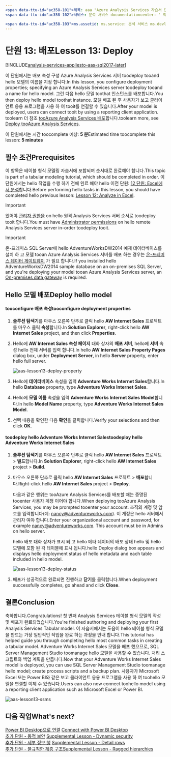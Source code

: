 ```yaml
---
<span data-ttu-id="ac358-101">제목: aaa "Azure Analysis Services 자습서 단원인 13: 배포 | Microsoft Docs "설명: toodeploy hello 자습서 tooAzure Analysis Services 프로젝트 하는 방법에 대해 설명 합니다.</span><span class="sxs-lookup"><span data-stu-id="ac358-101">title: aaa"Azure Analysis Services tutorial lesson 13: Deploy | Microsoft Docs" description:  Describes how toodeploy hello tutorial project tooAzure Analysis Services.</span></span>
<span data-ttu-id="ac358-102">서비스: 분석 서비스 documentationcenter: ' 작성자: minewiskan 관리자: erikre 편집기: ' 태그: '</span><span class="sxs-lookup"><span data-stu-id="ac358-102">services: analysis-services documentationcenter: '' author: minewiskan manager: erikre editor: '' tags: ''</span></span>

<span data-ttu-id="ac358-103">ms.assetid: ms.service: 분석 서비스 ms.devlang: NA ms.topic: get 시작 문서 ms.tgt_pltfrm: NA ms.workload: na ms.date: 07/17/2017 ms.author: owend</span><span class="sxs-lookup"><span data-stu-id="ac358-103">ms.assetid: ms.service: analysis-services ms.devlang: NA ms.topic: get-started-article ms.tgt_pltfrm: NA ms.workload: na ms.date: 07/17/2017 ms.author: owend</span></span>
---
```

# <a name="lesson-13-deploy"></a><span data-ttu-id="ac358-104">단원 13: 배포</span><span class="sxs-lookup"><span data-stu-id="ac358-104">Lesson 13: Deploy</span></span>

[!INCLUDE[analysis-services-appliesto-aas-sql2017-later](../../../includes/analysis-services-appliesto-aas-sql2017-later.md)]

<span data-ttu-id="ac358-105">이 단원에서는 배포 속성 구성 Azure Analysis Services 서버 toodeploy tooand hello 모델의 이름을 지정 합니다.</span><span class="sxs-lookup"><span data-stu-id="ac358-105">In this lesson, you configure deployment properties; specifying an Azure Analysis Services server toodeploy tooand a name for hello model.</span></span> <span data-ttu-id="ac358-106">그런 다음 hello 모델 toothat 인스턴스를 배포합니다.</span><span class="sxs-lookup"><span data-stu-id="ac358-106">You then deploy hello model toothat instance.</span></span> <span data-ttu-id="ac358-107">모델 배포 된 후 사용자가 보고 클라이언트 응용 프로그램을 사용 하 여 tooit를 연결할 수 있습니다.</span><span class="sxs-lookup"><span data-stu-id="ac358-107">After your model is deployed, users can connect tooit by using a reporting client application.</span></span> <span data-ttu-id="ac358-108">toolearn 더 참조 [tooAzure Analysis Services 배포](https://docs.microsoft.com/azure/analysis-services/analysis-services-deploy)합니다.</span><span class="sxs-lookup"><span data-stu-id="ac358-108">toolearn more, see [Deploy tooAzure Analysis Services](https://docs.microsoft.com/azure/analysis-services/analysis-services-deploy).</span></span>  
  
<span data-ttu-id="ac358-109">이 단원에서는 시간 toocomplete 예상: **5 분**</span><span class="sxs-lookup"><span data-stu-id="ac358-109">Estimated time toocomplete this lesson: **5 minutes**</span></span>  
  
## <a name="prerequisites"></a><span data-ttu-id="ac358-110">필수 조건</span><span class="sxs-lookup"><span data-stu-id="ac358-110">Prerequisites</span></span>  
<span data-ttu-id="ac358-111">이 항목은 테이블 형식 모델링 자습서에 포함되며 순서대로 완료해야 합니다.</span><span class="sxs-lookup"><span data-stu-id="ac358-111">This topic is part of a tabular modeling tutorial, which should be completed in order.</span></span> <span data-ttu-id="ac358-112">이 단원에서는 hello 작업을 수행 하기 전에 완료 해야 hello 이전 단원: [12 단원: Excel에서 분석](../tutorials/aas-lesson-12-analyze-in-excel.md)합니다.</span><span class="sxs-lookup"><span data-stu-id="ac358-112">Before performing hello tasks in this lesson, you should have completed hello previous lesson: [Lesson 12: Analyze in Excel](../tutorials/aas-lesson-12-analyze-in-excel.md).</span></span>  

> [!IMPORTANT]  
> <span data-ttu-id="ac358-113">있어야 [관리자 권한을](../analysis-services-server-admins.md) on hello 원격 Analysis Services 서버 순서로 toodeploy tooit 합니다.</span><span class="sxs-lookup"><span data-stu-id="ac358-113">You must have [Administrator permissions](../analysis-services-server-admins.md) on hello remote Analysis Services server in-order toodeploy tooit.</span></span>  

> [!IMPORTANT]  
> <span data-ttu-id="ac358-114">온-프레미스 SQL Server에 hello AdventureWorksDW2014 예제 데이터베이스를 설치 하 고 모델 tooan Azure Analysis Services 서버를 배포 하는 경우는 [온-프레미스 데이터 게이트웨이](../analysis-services-gateway.md) 가 필요 합니다.</span><span class="sxs-lookup"><span data-stu-id="ac358-114">If you installed hello AdventureWorksDW2014 sample database on an on-premises SQL Server, and you're deploying your model tooan Azure Analysis Services server, an [On-premises data gateway](../analysis-services-gateway.md) is required.</span></span>
  
## <a name="deploy-hello-model"></a><span data-ttu-id="ac358-115">Hello 모델 배포</span><span class="sxs-lookup"><span data-stu-id="ac358-115">Deploy hello model</span></span>  
  
#### <a name="tooconfigure-deployment-properties"></a><span data-ttu-id="ac358-116">tooconfigure 배포 속성</span><span class="sxs-lookup"><span data-stu-id="ac358-116">tooconfigure deployment properties</span></span>  

  
1.  <span data-ttu-id="ac358-117">**솔루션 탐색기**를 마우스 오른쪽 단추로 클릭 hello **AW Internet Sales** 프로젝트를 마우스 클릭 **속성**합니다.</span><span class="sxs-lookup"><span data-stu-id="ac358-117">In **Solution Explorer**, right-click hello **AW Internet Sales** project, and then click **Properties**.</span></span>  
  
2.  <span data-ttu-id="ac358-118">Hello에 **AW Internet Sales 속성 페이지** 대화 상자의 **배포 서버**, hello에 **서버** 속성 hello 전체 서버를 입력 합니다.</span><span class="sxs-lookup"><span data-stu-id="ac358-118">In hello **AW Internet Sales Property Pages** dialog box, under **Deployment Server**, in hello **Server** property, enter hello full server.</span></span>  

    ![aas-lesson13-deploy-property](../tutorials/media/aas-lesson13-deploy-property.png)
  
3.  <span data-ttu-id="ac358-120">Hello에 **데이터베이스** 속성을 입력 **Adventure Works Internet Sales**합니다.</span><span class="sxs-lookup"><span data-stu-id="ac358-120">In hello **Database** property, type **Adventure Works Internet Sales**.</span></span>  
  
4.  <span data-ttu-id="ac358-121">Hello에 **모델 이름** 속성을 입력 **Adventure Works Internet Sales Model**합니다.</span><span class="sxs-lookup"><span data-stu-id="ac358-121">In hello **Model Name** property, type **Adventure Works Internet Sales Model**.</span></span>  
  
5.  <span data-ttu-id="ac358-122">선택 내용을 확인한 다음 **확인**을 클릭합니다.</span><span class="sxs-lookup"><span data-stu-id="ac358-122">Verify your selections and then click **OK**.</span></span>  
  
#### <a name="toodeploy-hello-adventure-works-internet-sales"></a><span data-ttu-id="ac358-123">toodeploy hello Adventure Works Internet Sales</span><span class="sxs-lookup"><span data-stu-id="ac358-123">toodeploy hello Adventure Works Internet Sales</span></span>
  
1.  <span data-ttu-id="ac358-124">**솔루션 탐색기**를 마우스 오른쪽 단추로 클릭 hello **AW Internet Sales** 프로젝트 > **빌드**합니다.</span><span class="sxs-lookup"><span data-stu-id="ac358-124">In **Solution Explorer**, right-click hello **AW Internet Sales** project > **Build**.</span></span>  

2.  <span data-ttu-id="ac358-125">마우스 오른쪽 단추로 클릭 hello **AW Internet Sales** 프로젝트 > **배포**합니다.</span><span class="sxs-lookup"><span data-stu-id="ac358-125">Right-click hello **AW Internet Sales** project > **Deploy**.</span></span>

    <span data-ttu-id="ac358-126">다음과 같은 행위는 tooAzure Analysis Services를 배포할 때는 증명된 tooenter 사용자 계정 이어야 합니다.</span><span class="sxs-lookup"><span data-stu-id="ac358-126">When deploying tooAzure Analysis Services, you may be prompted tooenter your account.</span></span> <span data-ttu-id="ac358-127">조직의 계정 및 암호를 입력합니다(예: nancy@adventureworks.com). 이 계정은 hello 서버에서 관리자 여야 합니다.</span><span class="sxs-lookup"><span data-stu-id="ac358-127">Enter your organizational account and password, for example nancy@adventureworks.com. This account must be in Admins on hello server.</span></span>
  
    <span data-ttu-id="ac358-128">hello 배포 대화 상자가 표시 되 고 hello 메타 데이터의 배포 상태 hello 및 hello 모델에 포함 된 각 테이블에 표시 됩니다.</span><span class="sxs-lookup"><span data-stu-id="ac358-128">hello Deploy dialog box appears and displays hello deployment status of hello metadata and each table included in hello model.</span></span>  
    
    ![aas-lesson13-deploy-status](../tutorials/media/aas-lesson13-deploy-status.png)
  
3. <span data-ttu-id="ac358-130">배포가 성공적으로 완료되면 진행하고 **닫기**를 클릭합니다.</span><span class="sxs-lookup"><span data-stu-id="ac358-130">When deployment successfully completes, go ahead and click **Close**.</span></span>  
  
## <a name="conclusion"></a><span data-ttu-id="ac358-131">결론</span><span class="sxs-lookup"><span data-stu-id="ac358-131">Conclusion</span></span>  
<span data-ttu-id="ac358-132">축하합니다.</span><span class="sxs-lookup"><span data-stu-id="ac358-132">Congratulations!</span></span> <span data-ttu-id="ac358-133">첫 번째 Analysis Services 테이블 형식 모델의 작성 및 배포가 완료되었습니다.</span><span class="sxs-lookup"><span data-stu-id="ac358-133">You're finished authoring and deploying your first Analysis Services Tabular model.</span></span> <span data-ttu-id="ac358-134">이 자습서에서는 도움이 hello 테이블 형식 모델을 만드는 가장 일반적인 작업을 완료 하는 과정을 안내 합니다.</span><span class="sxs-lookup"><span data-stu-id="ac358-134">This tutorial has helped guide you through completing hello most common tasks in creating a tabular model.</span></span> <span data-ttu-id="ac358-135">Adventure Works Internet Sales 모델을 배포 했으므로, SQL Server Management Studio toomanage hello 모델을 사용할 수 있습니다. 처리 스크립트와 백업 계획을 만듭니다.</span><span class="sxs-lookup"><span data-stu-id="ac358-135">Now that your Adventure Works Internet Sales model is deployed, you can use SQL Server Management Studio toomanage hello model; create process scripts and a backup plan.</span></span> <span data-ttu-id="ac358-136">사용자가 Microsoft Excel 또는 Power BI와 같은 보고 클라이언트 응용 프로그램을 사용 하 여 toohello 모델을 연결할 이제 수 있습니다.</span><span class="sxs-lookup"><span data-stu-id="ac358-136">Users can also now connect toohello model using a reporting client application such as Microsoft Excel or Power BI.</span></span>  

![aas-lesson13-ssms](../tutorials/media/aas-lesson13-ssms.png)
  
  
  
## <a name="whats-next"></a><span data-ttu-id="ac358-138">다음 작업</span><span class="sxs-lookup"><span data-stu-id="ac358-138">What's next?</span></span>
<span data-ttu-id="ac358-139">[Power BI Desktop으로 연결](../analysis-services-connect-pbi.md) </span><span class="sxs-lookup"><span data-stu-id="ac358-139">[Connect with Power BI Desktop](../analysis-services-connect-pbi.md) </span></span>  
<span data-ttu-id="ac358-140">[추가 단원 - 동적 보안](../tutorials/aas-supplemental-lesson-dynamic-security.md) </span><span class="sxs-lookup"><span data-stu-id="ac358-140">[Supplemental Lesson - Dynamic security](../tutorials/aas-supplemental-lesson-dynamic-security.md) </span></span>  
<span data-ttu-id="ac358-141">[추가 단원 - 세부 정보 행](../tutorials/aas-supplemental-lesson-detail-rows.md) </span><span class="sxs-lookup"><span data-stu-id="ac358-141">[Supplemental Lesson - Detail rows](../tutorials/aas-supplemental-lesson-detail-rows.md) </span></span>  
[<span data-ttu-id="ac358-142">추가 단원 - 불규칙한 계층 구조</span><span class="sxs-lookup"><span data-stu-id="ac358-142">Supplemental Lesson - Ragged hierarchies</span></span>](../tutorials/aas-supplemental-lesson-ragged-hierarchies.md)   
